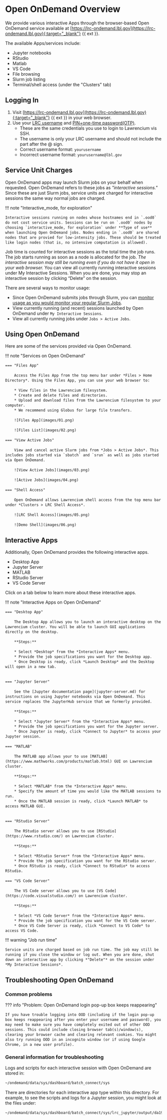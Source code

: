 # Open OnDemand Overview

We provide various interactive Apps through the browser-based Open OnDemand service available at [https://lrc-ondemand.lbl.gov](https://lrc-ondemand.lbl.gov){:target="_blank"} {{ ext }}.

The available Apps/services include:

* Jupyter notebooks
* RStudio
* Matlab
* VS Code
* File browsing
* Slurm job listing
* Terminal/shell access (under the "Clusters" tab)

## Logging In

1. Visit [https://lrc-ondemand.lbl.gov](https://lrc-ondemand.lbl.gov){:target="_blank"} {{ ext }} in your web browser.
2. Use your [LRC username](../accounts/user-accounts.md) and [PIN+one-time password(OTP)](../accounts/mfa.md).
    * These are the same credentials you use to login to Lawrencium vis SSH.
    * The username is only your LRC username and should not include the part after the @ sign.
    * Correct username format: `yourusername`
    * Incorrect username format: `yourusername@lbl.gov`

## Service Unit Charges

Open OnDemand apps may launch Slurm jobs on your behalf when requested. Open OnDemand refers to these jobs as *"interactive sessions."* Since these are just Slurm jobs, service units are charged for interactive sessions the same way normal jobs are charged.

!!! note "Interactive_mode, for exploration"

    Interactive sessions running on nodes whose hostnames end in `.ood0` do not cost service units. Sessions can be run on `.ood0` nodes by choosing `interactive_mode, for exploration` under **Type of use** when launching Open OnDemand jobs. Nodes ending in `.ood0` are shared nodes that are provied for low-intensity jobs. These should be treated like login nodes (that is, no intensive computation is allowed).

Job time is counted for interactive sessions as the total time the job runs. The job starts running as soon as a node is allocated for the job. *The interactive session may still be running even if you do not have it open in your web browser.* You can view all currently running interactive sessions under My Interactive Sessions. When you are done, you may stop an interactive session by clicking “Delete” on the session.

There are several ways to monitor usage:

* Since Open OnDemand submits jobs through Slurm, you can [monitor usage as you would monitor your regular Slurm Jobs](../running/monitor-jobs.md).
* View currently running (and recent) sessions launched by Open OnDemand under `My Interactive Sessions`.
* View all currently running jobs under `Jobs > Active Jobs`.

## Using Open OnDemand

Here are some of the services provided via Open OnDemand.

!!! note "Services on Open OnDemand"

    === "Files App"

        Access the Files App from the top menu bar under *Files > Home Directory*. Using the Files App, you can use your web browser to:

        * View files in the Lawrencium filesystem.
        * Create and delete files and directories.
        * Upload and download files from the Lawrencium filesystem to your computer.
        * We recommend using Globus for large file transfers.

        ![Files App](images/01.png)

        ![Files List](images/02.png)

    === "View Active Jobs"

        View and cancel active Slurm jobs from *Jobs > Active Jobs*. This includes jobs started via `sbatch` and `srun` as well as jobs started via Open OnDemand.

        ![View Active Jobs](images/03.png)

        ![Active Jobs](images/04.png)

    === "Shell Access"

        Open OnDemand allows Lawrencium shell access from the top menu bar under *Clusters > LRC Shell Access*.

        ![LRC Shell Access](images/05.png)

        ![Demo Shell](images/06.png)

## Interactive Apps

Additionally, Open OnDemand provides the following interactive apps.

* Desktop App
* Jupyter Server
* MATLAB
* RStudio Server
* VS Code Server

Click on a tab below to learn more about these interactive apps.

!!! note "Interactive Apps on Open OnDemand"

    === "Desktop App"

        The Desktop App allows you to launch an interactive desktop on the Lawrencium cluster. You will be able to launch GUI applications directly on the desktop.

        **Steps:**

        * Select *Desktop* from the *Interactive Apps* menu.
        * Provide the job specifications you want for the Desktop app.
        * Once Desktop is ready, click *Launch Desktop* and the Desktop will open in a new tab.


    === "Jupyter Server"

        See the [Jupyter documentation page](jupyter-server.md) for instructions on using Jupyter notebooks via Open OnDemand. This service replaces the JupyterHub service that we formerly provided.

        **Steps:**
        
        * Select *Jupyter Server* from the *Interactive Apps* menu.
        * Provide the job specifications you want for the Jupyter server.
        * Once Jupyter is ready, click *Connect to Jupyter* to access your Jupyter session.

    === "MATLAB"

        The MATLAB app allows your to use [MATLAB](https://www.mathworks.com/products/matlab.html) GUI on Lawrencium cluster.

        **Steps:**

        * Select *MATLAB* from the *Interactive Apps* menu.
        * Specify the amount of time you would like the MATLAB sessions to run.
        * Once the MATLAB session is ready, click *Launch MATLAB* to access MATLAB GUI.


    === "RStudio Server"

        The RStudio server allows you to use [RStudio](https://www.rstudio.com/) on Lawrencium cluster.

        **Steps:**

        * Select *RStudio Server* from the *Interactive Apps* menu.
        * Provide the job specification you want for the RStudio server.
        * Once RStudio is ready, click *Connect to RStudio* to access RStudio.
        
    === "VS Code Server"

        The VS Code server allows you to use [VS Code](https://code.visualstudio.com/) on Lawrencium cluster.

        **Steps:**

        * Select *VS Code Server* from the *Interactive Apps* menu.
        * Provide the job specification you want for the VS Code server.
        * Once VS Code Server is ready, click *Connect to VS Code* to access VS Code.


!!! warning "Job run time"

    Service units are charged based on job run time. The job may still be running if you close the window or log out. When you are done, shut down an interactive app by clicking *"Delete"* on the session under *My Interactive Sessions*.



## Troubleshooting Open OnDemand

### Common problems

??? info "Problem: Open OnDemand login pop-up box keeps reappearing"

    If you have trouble logging into OOD (including if the login pop-up box keeps reappearing after you enter your username and password), you may need to make sure you have completely exited out of other OOD sessions. This could include closing browser tab(s)/window(s), clearing your browser cache and clearing relevant cookies. You might also try running OOD in an incognito window (or if using Google Chrome, in a new user profile).


### General information for troubleshooting

Logs and scripts for each interactive session with Open OnDemand are stored in:

``` bash
~/ondemand/data/sys/dashboard/batch_connect/sys
```

There are directories for each interactive app type within this directory. For example, to see the scripts and logs for a Jupyter session, you might look at the files under:

``` bash
~/ondemand/data/sys/dashboard/batch_connect/sys/lrc_jupyter/output/da19101d-70b0-43c1-84ff-7d9f0e739419
```